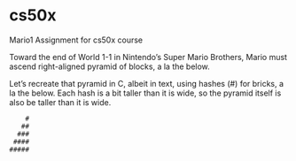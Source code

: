 # cs50x
Mario1 Assignment for cs50x course

Toward the end of World 1-1 in Nintendo’s Super Mario Brothers, Mario must ascend right-aligned pyramid of blocks, a la the below. 

Let’s recreate that pyramid in C, albeit in text, using hashes (#) for bricks, a la the below. Each hash is a bit taller than it is wide, so the pyramid itself is also be taller than it is wide.

        #
       ##
      ###
     ####
    #####

